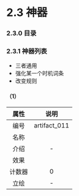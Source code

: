 # 2.3 神器

### 2.3.0 目录

### 2.3.1 神器列表

- 三者通用
- 强化某一个时机词条
- 改变规则

#### （1）

|  属性  |     说明     |
| :----: | :----------: |
|  编号  | artifact_011 |
|  名称  |              |
|  介绍  |      -       |
|  效果  |              |
| 计数器 |      0       |
|  立绘  |      -       |

